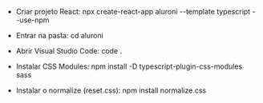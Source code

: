 * Criar projeto React:
npx create-react-app aluroni --template typescript --use-npm

* Entrar na pasta:
cd aluroni

* Abrir Visual Studio Code:
code .

* Instalar CSS Modules:
npm install -D typescript-plugin-css-modules sass

* Instalar o normalize (reset.css):
npm install normalize.css